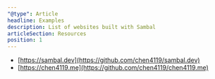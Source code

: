 ```yaml
---
"@type": Article
headline: Examples
description: List of websites built with Sambal
articleSection: Resources
position: 1
---
```


* [https://sambal.dev](https://github.com/chen4119/sambal.dev)
* [https://chen4119.me](https://github.com/chen4119/chen4119.me)

